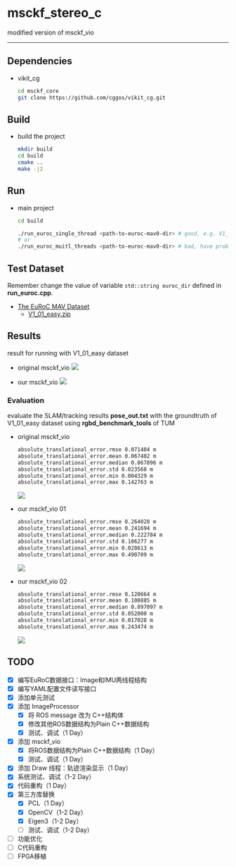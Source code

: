 # msckf_stereo_c

modified version of msckf_vio

-----

## Dependencies

* vikit_cg
  ```sh
  cd msckf_core
  git clone https://github.com/cggos/vikit_cg.git
  ```

## Build

* build the project
  ```sh
  mkdir build
  cd build
  cmake ..
  make -j2
  ```

## Run

* main project
  ```sh
  cd build
  
  ./run_euroc_single_thread <path-to-euroc-mav0-dir> # good, e.g. V1_01_easy/mav0/
  # or
  ./run_euroc_muitl_threads <path-to-euroc-mav0-dir> # bad, have problems to deal with
  ```

## Test Dataset

Remember change the value of variable `std::string euroc_dir` defined in **run_euroc.cpp**.

* [The EuRoC MAV Dataset](https://projects.asl.ethz.ch/datasets/doku.php?id=kmavvisualinertialdatasets)
  - [V1_01_easy.zip](http://robotics.ethz.ch/~asl-datasets/ijrr_euroc_mav_dataset/vicon_room1/V1_01_easy/V1_01_easy.zip)

## Results

result for running with V1_01_easy dataset

* original msckf_vio
  ![](./images/msckf_vio_euroc_v1_origin.png)

* our msckf_vio
  ![](./images/msckf_vio_euroc_v1_this.png)

### Evaluation

evaluate the SLAM/tracking results **pose_out.txt** with the groundtruth of V1_01_easy dataset using **rgbd_benchmark_tools** of TUM

* original msckf_vio
  ```sh
  absolute_translational_error.rmse 0.071404 m
  absolute_translational_error.mean 0.067402 m
  absolute_translational_error.median 0.067896 m
  absolute_translational_error.std 0.023568 m
  absolute_translational_error.min 0.004329 m
  absolute_translational_error.max 0.142763 m
  ```
  ![](./images/eval_euroc_v1_origin.png)

* our msckf_vio 01
  ```sh
  absolute_translational_error.rmse 0.264028 m
  absolute_translational_error.mean 0.241694 m
  absolute_translational_error.median 0.222784 m
  absolute_translational_error.std 0.106277 m
  absolute_translational_error.min 0.028613 m
  absolute_translational_error.max 0.490709 m
  ```
  ![](./images/eval_euroc_v1_this_01.png)

* our msckf_vio 02
  ```sh
  absolute_translational_error.rmse 0.120664 m
  absolute_translational_error.mean 0.108885 m
  absolute_translational_error.median 0.097097 m
  absolute_translational_error.std 0.052000 m
  absolute_translational_error.min 0.017028 m
  absolute_translational_error.max 0.243474 m
  ```
  ![](./images/eval_euroc_v1_this_02.png)

## TODO

- [x] 编写EuRoC数据接口：Image和IMU两线程结构
- [x] 编写YAML配置文件读写接口
- [x] 添加单元测试
- [x] 添加 ImageProcessor
  - [x] 将 ROS message 改为 C++结构体
  - [x] 修改其他ROS数据结构为Plain C++数据结构
  - [x] 测试、调试（1 Day）
- [x] 添加 msckf_vio
  - [x] 将ROS数据结构为Plain C++数据结构（1 Day）
  - [x] 测试、调试（1 Day）
- [x] 添加 Draw 线程：轨迹渲染显示（1 Day）
- [x] 系统测试、调试（1-2 Day）
- [x] 代码重构（1 Day）
- [x] 第三方库替换
  - [x] PCL（1 Day）
  - [x] OpenCV（1-2 Day）
  - [x] Eigen3（1-2 Day）
  - [ ] 测试、调试（1-2 Day）
- [ ] 功能优化
- [ ] C代码重构
- [ ] FPGA移植
